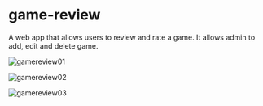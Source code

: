 # game-review

A web app that allows users to review and rate a game. It allows admin to add, edit and delete game.


![gamereview01](https://user-images.githubusercontent.com/27516303/103456141-735e1980-4d19-11eb-8ef8-3962c24593ac.png)

![gamereview02](https://user-images.githubusercontent.com/27516303/103456152-a30d2180-4d19-11eb-897d-a9c6839690be.png)


![gamereview03](https://user-images.githubusercontent.com/27516303/103456164-a99b9900-4d19-11eb-889a-46b078f1eb35.png)

